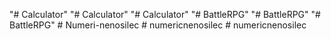 "# Calculator" 
"# Calculator" 
"# Calculator" 
"# BattleRPG" 
"# BattleRPG" 
"# BattleRPG" 
#   N u m e r i - n e n o s i l e c  
 #   n u m e r i c n e n o s i l e c  
 #   n u m e r i c n e n o s i l e c  
 